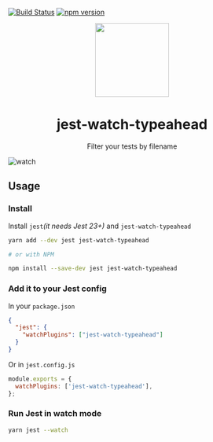 [![Build Status](https://travis-ci.org/jest-community/jest-watch-typeahead.svg?branch=master)](https://travis-ci.org/jest-community/jest-watch-typeahead) [![npm version](https://badge.fury.io/js/jest-watch-typeahead.svg)](https://badge.fury.io/js/jest-runner-eslint)

<div align="center">
  <!-- replace with accurate logo e.g from https://worldvectorlogo.com/ -->
  <a href="https://facebook.github.io/jest/">
    <img width="150" height="150" vspace="" hspace="25" src="https://cdn.worldvectorlogo.com/logos/jest.svg">
  </a>
  <h1>jest-watch-typeahead</h1>
  <p>Filter your tests by filename</p>
</div>

![watch](https://user-images.githubusercontent.com/574806/40588608-daf320f4-6194-11e8-99c4-dd1f63903208.gif)

## Usage

### Install

Install `jest`_(it needs Jest 23+)_ and `jest-watch-typeahead`

```bash
yarn add --dev jest jest-watch-typeahead

# or with NPM

npm install --save-dev jest jest-watch-typeahead
```

### Add it to your Jest config

In your `package.json`

```json
{
  "jest": {
    "watchPlugins": ["jest-watch-typeahead"]
  }
}
```

Or in `jest.config.js`

```js
module.exports = {
  watchPlugins: ['jest-watch-typeahead'],
};
```

### Run Jest in watch mode

```bash
yarn jest --watch
```
